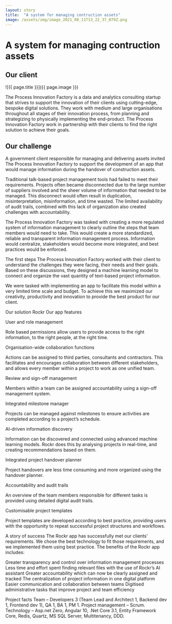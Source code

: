 ```yaml
---
layout: story
title:  "A system for managing contruction assets"
image: /assets/img/image_2021_08_11T13_22_37_079Z.png
---
```


# A system for managing contruction assets

## Our client

![{{ page.title }}]({{ page.image }})

The Process Innovation Factory is a data and analytics consulting startup that strives to support the innovation of their clients using cutting-edge, bespoke digital solutions. They work with medium and large organisations throughout all stages of their innovation process, from planning and strategizing to physically implementing the end-product. The Process Innovation Factory work in partnership with their clients to find the right solution to achieve their goals.

## Our challenge
A government client responsible for managing and delivering assets invited The Process Innovation Factory to support the development of an app that would manage information during the handover of construction assets.

Traditional talk-based project management tools had failed to meet their requirements. Projects often became disconnected due to the large number of suppliers involved and the sheer volume of information that needed to be managed. This disconnect would often result in duplication, misinterpretation, misinformation, and time wasted. The limited availability of audit trails, combined with this lack of organization also created challenges with accountability.

The Process Innovation Factory was tasked with creating a more regulated system of information management to clearly outline the steps that team members would need to take. This would create a more standardized, reliable and transparent information management process. Information would centralize, stakeholders would become more integrated, and best practices would be enforced.

The first steps
The Process Innovation Factory worked with their client to understand the challenges they were facing, their needs and their goals. Based on these discussions, they designed a machine learning model to connect and organize the vast quantity of text-based project information.

We were tasked with implementing an app to facilitate this model within a very limited time scale and budget. To achieve this we maximized our creativity, productivity and innovation to provide the best product for our client.


Our solution Rockr
Our app features

User and role management

Role based permissions allow users to provide access to the right information, to the right people, at the right time.

Organisation-wide collaboration functions

Actions can be assigned to third parties, consultants and contractors. This facilitates and encourages collaboration between different stakeholders, and allows every member within a project to work as one unified team.

Review and sign-off management

Members within a team can be assigned accountability using a sign-off management system.

Integrated milestone manager

Projects can be managed against milestones to ensure activities are completed according to a project’s schedule.

AI-driven information discovery

Information can be discovered and connected using advanced machine learning models. Rockr does this by analysing projects in real-time, and creating recommendations based on them.

Integrated project handover planner

Project handovers are less time consuming and more organized using the handover planner.

Accountability and audit trails

An overview of the team members responsible for different tasks is provided using detailed digital audit trails.

Customisable project templates

Project templates are developed according to best practice, providing users with the opportunity to repeat successful project structures and workflows.


A story of success
The Rockr app has successfully met our clients’ requirements. We chose the best technology to fit those requirements, and we implemented them using best practice. The benefits of the Rockr app includes:

Greater transparency and control over information management processes
Less time and effort spent finding relevant files with the use of Rockr’s AI assistant
Greater accountability which can now be clearly assigned and tracked
The centralization of project information in one digital platform
Easier communication and collaboration between teams
Digitised administrative tasks that improve project and team efficiency

Project facts
Team – Developers 3 (Team Lead and Architect 1, Backend dev 1, Frontend dev 1), QA 1, BA 1, PM 1.
Project management – Scrum.
Technology – Asp.net Zero, Angular 10, .Net Core 3.1, Entity Framework Core, Redis, Quartz, MS SQL Server, Multitenancy, DDD.
